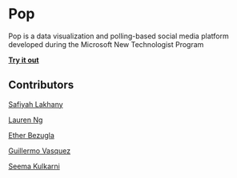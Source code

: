# Pop

Pop is a data visualization and polling-based social media platform developed during the Microsoft New Technologist Program

**[Try it out](https://safiyahlakhany.github.io/Pop/)**

## Contributors
[Safiyah Lakhany](https://github.com/safiyahlakhany)

[Lauren Ng](https://github.com/laurenng)

[Ether Bezugla](https://github.com/kbezugla)

[Guillermo Vasquez](https://github.com/memovasquez)

[Seema Kulkarni](https://github.com/seemariva)
